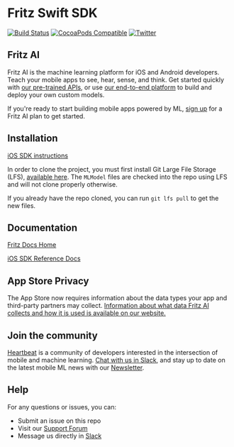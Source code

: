 Fritz Swift SDK
===============

[![Build Status](https://app.bitrise.io/app/dc5257678b56fb7b/status.svg?token=SKEIdD52UbujsZb4wsiCwQ&branch=master)](https://app.bitrise.io/app/dc5257678b56fb7b)
[![CocoaPods Compatible](https://img.shields.io/cocoapods/v/Fritz.svg)](https://img.shields.io/cocoapods/v/Fritz.svg)
[![Twitter](https://img.shields.io/badge/twitter-@fritzlabs-blue.svg?style=flat)](http://twitter.com/fritzlabs)

## Fritz AI

Fritz AI is the machine learning platform for iOS and Android developers. Teach your mobile apps to see, hear, sense, and think. Get started quickly with [our pre-trained APIs](https://www.fritz.ai/product/pretrained.html?utm_source=github&utm_campaign=swift-sdk), or use [our end-to-end platform](https://www.fritz.ai/product/studio.html?utm_source=github&utm_campaign=swift-sdk) to build and deploy your own custom models.

If you're ready to start building mobile apps powered by ML, [sign up](https://www.fritz.ai/pricing/?utm_source=github&utm_campaign=swift-sdk) for a Fritz AI plan to get started.

## Installation

[iOS SDK instructions](https://docs.fritz.ai/get-started.html#ios)

In order to clone the project, you must first install Git Large File Storage (LFS), [available here](https://git-lfs.github.com). The `MLModel` files are checked into the repo using LFS and will not clone properly otherwise.

If you already have the repo cloned, you can run `git lfs pull` to get the new files.

## Documentation

[Fritz Docs Home](https://docs.fritz.ai/)

[iOS SDK Reference Docs](https://docs.fritz.ai/iOS/latest/index.html)

## App Store Privacy
The App Store now requires information about the data types your app and third-party partners may collect. [Information about what data Fritz AI collects and how it is used is available on our website.](https://www.fritz.ai/app-store-privacy.html)

## Join the community
[Heartbeat](https://heartbeat.fritz.ai/?utm_source=github&utm_campaign=swift-framework) is a community of developers interested in the intersection of mobile and machine learning. [Chat with us in Slack](https://www.fritz.ai/slack?utm_source=github&utm_campaign=swift-framework), and stay up to date on the latest mobile ML news with our [Newsletter](https://fritz.ai/newsletter/?utm_source=github&utm_campaign=swift-framework).

## Help
For any questions or issues, you can:
- Submit an issue on this repo
- Visit our [Support Forum](https://support.fritz.ai/?utm_source=github&utm_campaign=swift-framework)
- Message us directly in [Slack](https://www.fritz.ai/slack?utm_source=github&utm_campaign=swift-framework)
